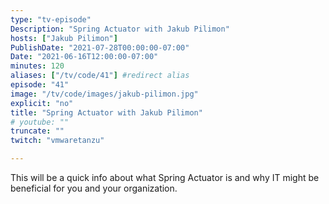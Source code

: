 ```yaml
---
type: "tv-episode"
Description: "Spring Actuator with Jakub Pilimon"
hosts: ["Jakub Pilimon"]
PublishDate: "2021-07-28T00:00:00-07:00"
Date: "2021-06-16T12:00:00-07:00"
minutes: 120
aliases: ["/tv/code/41"] #redirect alias
episode: "41"
image: "/tv/code/images/jakub-pilimon.jpg"
explicit: "no"
title: "Spring Actuator with Jakub Pilimon"
# youtube: ""
truncate: ""
twitch: "vmwaretanzu"

---
```


This will be a quick info about what Spring Actuator is and why IT might be beneficial for you and your organization.